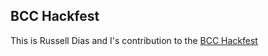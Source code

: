 BCC Hackfest
--------------

This is Russell Dias and I's contribution to the [BCC Hackfest](http://www.egovernmentcluster.org.au/events/registration/index.php?id=23)


